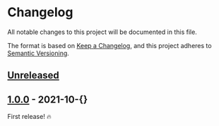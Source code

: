 # Changelog

All notable changes to this project will be documented in this file.

The format is based on [Keep a Changelog](https://keepachangelog.com/en/1.0.0/),
and this project adheres to [Semantic Versioning](https://semver.org/spec/v2.0.0.html).

## [Unreleased]

## [1.0.0] - 2021-10-{}

First release! :fire:

[unreleased]: https://github.com/jahidulpabelislam/query/compare/v1.0.0...HEAD

[1.0.0]: https://github.com/jahidulpabelislam/query/releases/tag/v1.0.0
